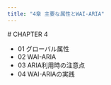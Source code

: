 ```yaml
---
title: "4章 主要な属性とWAI-ARIA"
---
```


<section class="chapter-title">
# CHAPTER <span class="number">4</span>

- 01 グローバル属性
- 02 WAI-ARIA
- 03 ARIA利用時の注意点
- 04 WAI-ARIAの実践

</section>